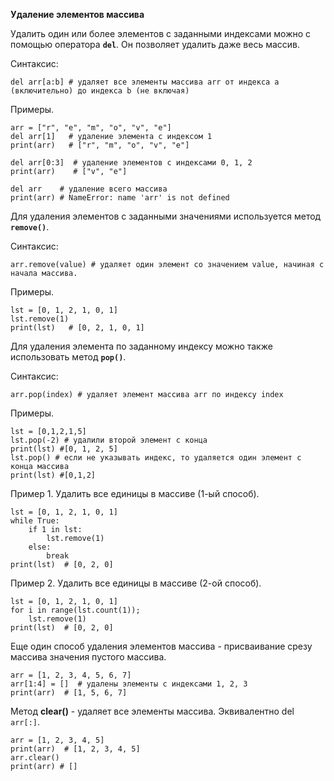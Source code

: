 **Удаление элементов массива**

Удалить один или более элементов с заданными индексами можно с помощью оператора **`del`**. Он позволяет удалить даже весь массив.

Синтаксис:
```
del arr[a:b] # удаляет все элементы массива arr от индекса a (включительно) до индекса b (не включая)

```
Примеры.
```
arr = ["r", "e", "m", "o", "v", "e"]
del arr[1]   # удаление элемента с индексом 1
print(arr)   # ["r", "m", "o", "v", "e"]

del arr[0:3]  # удаление элементов с индексами 0, 1, 2
print(arr)    # ["v", "e"]

del arr    # удаление всего массива
print(arr) # NameError: name 'arr' is not defined
```
Для удаления элементов с заданными значениями используется метод **`remove()`**.

Синтаксис:
```
arr.remove(value) # удаляет один элемент со значением value, начиная с начала массива.
```
Примеры.
 ```
lst = [0, 1, 2, 1, 0, 1]
lst.remove(1)
print(lst)   # [0, 2, 1, 0, 1]
```

Для удаления элемента по заданному индексу можно также использовать метод **`pop()`**. 

Синтаксис:
```
arr.pop(index) # удаляет элемент массива arr по индексу index
```
Примеры.
```
lst = [0,1,2,1,5]
lst.pop(-2) # удалили второй элемент с конца
print(lst) #[0, 1, 2, 5]
lst.pop() # если не указывать индекс, то удаляется один элемент с конца массива
print(lst) #[0,1,2]
```
Пример 1. Удалить все единицы в массиве (1-ый способ).
``` 
lst = [0, 1, 2, 1, 0, 1]
while True:
    if 1 in lst:
        lst.remove(1)
    else:
        break
print(lst)  # [0, 2, 0]
```
Пример 2. Удалить все единицы в массиве (2-ой способ).
```
lst = [0, 1, 2, 1, 0, 1]
for i in range(lst.count(1));
    lst.remove(1)
print(lst)  # [0, 2, 0]
```
Еще один способ удаления элементов массива - присваивание срезу массива значения пустого массива.
```
arr = [1, 2, 3, 4, 5, 6, 7]
arr[1:4] = []  # удалены элементы с индексами 1, 2, 3
print(arr)  # [1, 5, 6, 7]
```
Метод **clear()** - удаляет все элементы массива. Эквивалентно del `arr[:]`.
```
arr = [1, 2, 3, 4, 5]
print(arr)  # [1, 2, 3, 4, 5]
arr.clear()
print(arr) # []
```